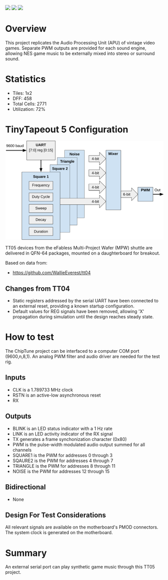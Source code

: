 ![](../../workflows/gds/badge.svg) ![](../../workflows/docs/badge.svg) ![](../../workflows/wokwi_test/badge.svg)

# Overview

This project replicates the Audio Processing Unit (APU) of vintage video games.
Separate PWM outputs are provided for each sound engine, allowing NES game music to be externally mixed into stereo or surround sound.

# Statistics

- Tiles: 1x2
- DFF: 458
- Total Cells: 2771
- Utilization: 72%

# TinyTapeout 5 Configuration

![Top Level Drawing](image/tt05.svg)

TT05 devices from the eFabless Multi-Project Wafer (MPW) shuttle are delivered in QFN-64 packages, mounted on a daughterboard for breakout.

Based on data from:
- https://github.com/WallieEverest/tt04

## Changes from TT04
- Static registers addressed by the serial UART have been connected to an external reset, providing a known startup configuration.
- Default values for REG signals have been removed, allowing 'X' propagation during simulation until the design reaches steady state.

# How to test

The ChipTune project can be interfaced to a computer COM port (9600,n,8,1).
An analog PWM filter and audio driver are needed for the test rig.

## Inputs

- CLK is a 1.789733 MHz clock
- RSTN is an active-low asynchronous reset
- RX

## Outputs

- BLINK is an LED status indicator with a 1 Hz rate
- LINK is an LED activity indicator of the RX signal
- TX generates a frame synchonization character (0x80)
- PWM is the pulse-width modulated audio output summed for all channels
- SQUARE1 is the PWM for addresses 0 through 3
- SQAURE2 is the PWM for addresses 4 through 7
- TRIANGLE is the PWM for addresses 8 through 11
- NOISE is the PWM for addresses 12 through 15

## Bidirectional

- None

## Design For Test Considerations

All relevant signals are available on the motherboard's PMOD connectors. The system clock is generated on the motherboard.

# Summary

An external serial port can play synthetic game music through this TT05 project.
